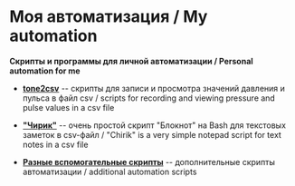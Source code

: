 # Моя автоматизация / Мy automation

**Скрипты и программы для личной автоматизации / 
Personal automation for me**

* **[tone2csv](tone2csv)** -- cкрипты для записи и просмотра значений давления и пульса в файл csv / scripts for recording and viewing pressure and pulse values in a csv file

* **["Чирик"](chiric)** -- очень простой скрипт "Блокнот" на Bash для текстовых заметок в csv-файл / "Chirik" is a very simple notepad script for text notes in a csv file

* **[Разные вспомогательные скрипты](myscripts)** -- дополнительные скрипты автоматизации / additional automation scripts
